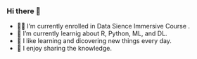 ### Hi there 👋


- 👨‍🎓 I’m currently enrolled in Data Sience Immersive Course .
- 🌱 I’m currently learnig about R, Python, ML, and DL.
- :telescope: I like learning and dicovering new things every day. 
- 🌲 I enjoy sharing the knowledge.


<!--
**M0hannad/M0hannad** is a ✨ _special_ ✨ repository because its `README.md` (this file) appears on your GitHub profile.
Here are some ideas to get you started:
- 🔭 I’m currently working on ...
- 🌱 I’m currently learning ...
- 👯 I’m looking to collaborate on ...
- 🤔 I’m looking for help with ...
- 💬 Ask me about ...
- 📫 How to reach me: ...
- 😄 Pronouns: ...
- ⚡ Fun fact: ...
-->
